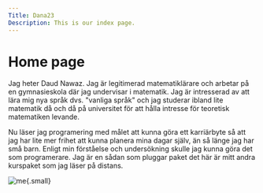 ```yaml
---
Title: Dana23
Description: This is our index page.
---
```


Home page
==========================

Jag heter Daud Nawaz. Jag är legitimerad matematiklärare och arbetar på en gymnasieskola där jag
undervisar i matematik. Jag är intresserad av att lära mig nya språk dvs. "vanliga språk" och jag
studerar ibland lite matematik då och då på universitet för att hålla intresse för teoretisk matematiken
levande.

Nu läser jag programering med målet att kunna göra ett karriärbyte så att jag har lite mer frihet att
kunna planera mina dagar själv, än så länge jag har små barn. Enligt min förståelse och undersökning skulle
jag kunna göra det som programerare. Jag är en sådan som pluggar paket det här är mitt andra kurspaket
som jag läser på distans.

![me](%assets_url%/img/me.png){.small}